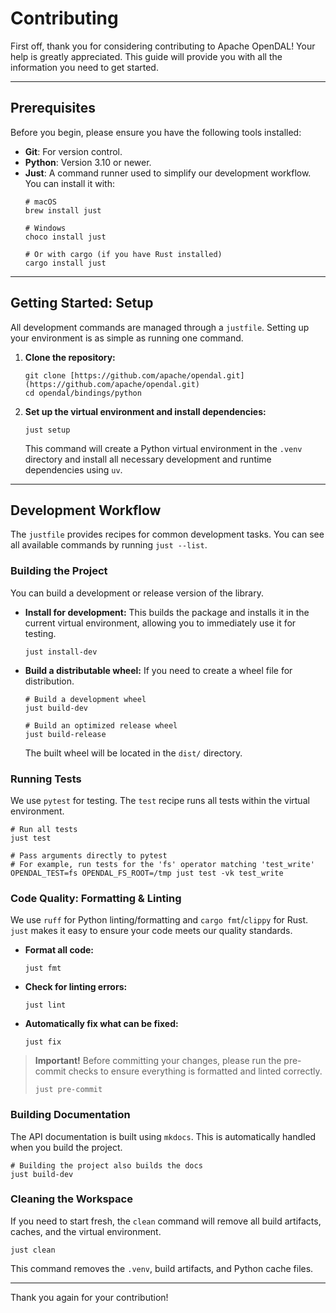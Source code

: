 # Contributing

First off, thank you for considering contributing to Apache OpenDAL! Your help is
greatly appreciated. This guide will provide you with all the information you need to
get started.

---

## Prerequisites

Before you begin, please ensure you have the following tools installed:

- **Git**: For version control.
- **Python**: Version 3.10 or newer.
- **Just**: A command runner used to simplify our development workflow. You can install
  it with:
  ```shell
  # macOS
  brew install just

  # Windows
  choco install just

  # Or with cargo (if you have Rust installed)
  cargo install just
  ```

---

## Getting Started: Setup

All development commands are managed through a `justfile`. Setting up your environment
is as simple as running one command.

1. **Clone the repository:**
   ```shell
   git clone [https://github.com/apache/opendal.git](https://github.com/apache/opendal.git)
   cd opendal/bindings/python
   ```

2. **Set up the virtual environment and install dependencies:**
   ```shell
   just setup
   ```
   This command will create a Python virtual environment in the `.venv` directory and
   install all necessary development and runtime dependencies using `uv`.

---

## Development Workflow

The `justfile` provides recipes for common development tasks. You can see all available
commands by running `just --list`.

### Building the Project

You can build a development or release version of the library.

- **Install for development:** This builds the package and installs it in the current
  virtual environment, allowing you to immediately use it for testing.
  ```shell
  just install-dev
  ```

- **Build a distributable wheel:** If you need to create a wheel file for distribution.
  ```shell
  # Build a development wheel
  just build-dev

  # Build an optimized release wheel
  just build-release
  ```
  The built wheel will be located in the `dist/` directory.

### Running Tests

We use `pytest` for testing. The `test` recipe runs all tests within the virtual
environment.

```shell
# Run all tests
just test

# Pass arguments directly to pytest
# For example, run tests for the 'fs' operator matching 'test_write'
OPENDAL_TEST=fs OPENDAL_FS_ROOT=/tmp just test -vk test_write
```

### Code Quality: Formatting & Linting

We use `ruff` for Python linting/formatting and `cargo fmt`/`clippy` for Rust. `just`
makes it easy to ensure your code meets our quality standards.

- **Format all code:**

  ```shell
  just fmt
  ```

- **Check for linting errors:**

  ```shell
  just lint
  ```

- **Automatically fix what can be fixed:**

  ```shell
  just fix
  ```

> **Important\!** Before committing your changes, please run the pre-commit checks to
> ensure everything is formatted and linted correctly.
>
> ```shell
> just pre-commit
> ```

### Building Documentation

The API documentation is built using `mkdocs`. This is automatically handled when you
build the project.

```shell
# Building the project also builds the docs
just build-dev
```

### Cleaning the Workspace

If you need to start fresh, the `clean` command will remove all build artifacts, caches,
and the virtual environment.

```shell
just clean
```

This command removes the `.venv`, build artifacts, and Python cache files.

---

Thank you again for your contribution\!
